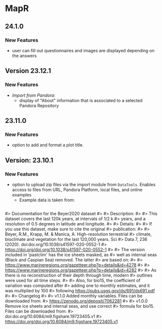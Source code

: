 # MapR

## 24.1.0

### New Features
- user can fill out questionnaires and images are displayed depending on the answers

## Version 23.12.1

### New Features
- _Import from Pandora_: 
  - display of "About" information that is associated to a selected Pandora Repository

## 23.11.0

### New Features
- option to add and format a plot title.

## Version: 23.10.1

### New Features
- option to upload zip files via the import module from `DataTools`. Enables access to files from
  URL, Pandora Platform, local files, and online examples
  - Example data is taken from: 
    ```R
#> Documentation for the Beyer2020 dataset
#> 
#> Description:
#> 
#>      This dataset covers the last 120k years, at intervals of 1/2 k
#>      years, and a resolution of 0.5 degrees in latitude and longitude.
#> 
#> Details:
#> 
#>      If you use this dataset, make sure to cite the original
#>      publication:
#> 
#>      Beyer, R.M., Krapp, M. & Manica, A. High-resolution terrestrial
#>      climate, bioclimate and vegetation for the last 120,000 years. Sci
#>      Data 7, 236 (2020). doi:doi.org/10.1038/s41597-020-0552-1
#>      <https://doi.org/doi.org/10.1038/s41597-020-0552-1>
#> 
#>      The version included in 'pastclim' has the ice sheets masked, as
#>      well as internal seas (Black and Caspian Sea) removed. The latter
#>      are based on:
#> 
#>      <https://www.marineregions.org/gazetteer.php?p=details&id=4278>
#> 
#>      <https://www.marineregions.org/gazetteer.php?p=details&id=4282>
#> 
#>      As there is no reconstruction of their depth through time, modern
#>      outlines were used for all time steps.
#> 
#>      Also, for bio15, the coefficient of variation was computed after
#>      adding one to monthly estimates, and it was multiplied by 100
#>      following <https://pubs.usgs.gov/ds/691/ds691.pdf>
#> 
#>      Changelog
#> 
#>      v1.1.0 Added monthly variables. Files can be downloaded from:
#>      <https://zenodo.org/deposit/7062281>
#> 
#>      v1.0.0 Remove ice sheets and internal seas, and use correct
#>      formula for bio15. Files can be downloaded from:
#>      doi:doi.org/10.6084/m9.figshare.19723405.v1
#>      <https://doi.org/doi.org/10.6084/m9.figshare.19723405.v1>
```
